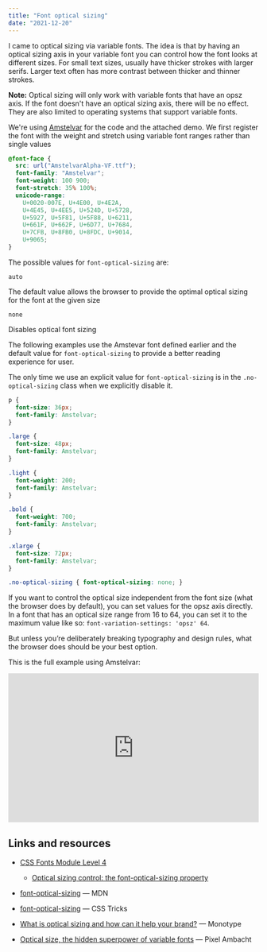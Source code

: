 ```yaml
---
title: "Font optical sizing"
date: "2021-12-20"
---
```


I came to optical sizing via variable fonts. The idea is that by having an optical sizing axis in your variable font you can control how the font looks at different sizes. For small text sizes, usually have thicker strokes with larger serifs. Larger text often has more contrast between thicker and thinner strokes.

**Note:** Optical sizing will only work with variable fonts that have an opsz axis. If the font doesn't have an optical sizing axis, there will be no effect. They are also limited to operating systems that support variable fonts.

We're using [Amstelvar](https://github.com/TypeNetwork/Amstelvar/releases) for the code and the attached demo. We first register the font with the weight and stretch using variable font ranges rather than single values

```css
@font-face {
  src: url("AmstelvarAlpha-VF.ttf");
  font-family: "Amstelvar";
  font-weight: 100 900;
  font-stretch: 35% 100%;
  unicode-range: 
    U+0020-007E, U+4E00, U+4E2A,
    U+4E45, U+4EE5, U+524D, U+5728,
    U+5927, U+5F81, U+5F88, U+6211, 
    U+661F, U+662F, U+6D77, U+7684, 
    U+7CFB, U+8FB0, U+8FDC, U+9014, 
    U+9065;
}
```

The possible values for `font-optical-sizing` are:

`auto`

The default value allows the browser to provide the optimal optical sizing for the font at the given size

`none`

Disables optical font sizing

The following examples use the Amstevar font defined earlier and the default value for `font-optical-sizing` to provide a better reading experience for user.

The only time we use an explicit value for `font-optical-sizing` is in the `.no-optical-sizing` class when we explicitly disable it.

```css
p {
  font-size: 36px;
  font-family: Amstelvar;
}

.large {
  font-size: 48px;
  font-family: Amstelvar;
}

.light {
  font-weight: 200;
  font-family: Amstelvar;
}

.bold {
  font-weight: 700;
  font-family: Amstelvar;
}

.xlarge {
  font-size: 72px;
  font-family: Amstelvar;
}

.no-optical-sizing { font-optical-sizing: none; }
```

If you want to control the optical size independent from the font size (what the browser does by default), you can set values for the opsz axis directly. In a font that has an optical size range from 16 to 64, you can set it to the maximum value like so: `font-variation-settings: 'opsz' 64`.

But unless you’re deliberately breaking typography and design rules, what the browser does should be your best option.

This is the full example using Amstelvar:

<iframe height="300" style="width: 100%;" scrolling="no" title="Optical Sizing demo" src="https://codepen.io/caraya/embed/xxLJYoX?default-tab=result&amp;theme-id=dark" frameborder="no" loading="lazy" allowtransparency="true" allowfullscreen="true">See the Pen <a href="https://codepen.io/caraya/pen/xxLJYoX"> Optical Sizing demo</a> by Carlos Araya (<a href="https://codepen.io/caraya">@caraya</a>) on <a href="https://codepen.io">CodePen</a>. </iframe>

## Links and resources

- [CSS Fonts Module Level 4](https://drafts.csswg.org/css-fonts-4/)
    
    - [Optical sizing control: the font-optical-sizing property](https://drafts.csswg.org/css-fonts-4/#font-optical-sizing-def)
- [font-optical-sizing](https://developer.mozilla.org/en-US/docs/Web/CSS/font-optical-sizing) — MDN
- [font-optical-sizing](https://css-tricks.com/almanac/properties/f/font-optical-sizing/) — CSS Tricks
- [What is optical sizing and how can it help your brand?](https://www.monotype.com/resources/articles/what-is-optical-sizing-and-how-can-it-help-your-brand) — Monotype
- [Optical size, the hidden superpower of variable fonts](https://pixelambacht.nl/2021/optical-size-hidden-superpower/) — Pixel Ambacht
